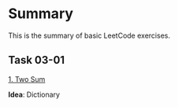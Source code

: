 # Summary

This is the summary of basic LeetCode exercises.

## Task 03-01

[1. Two Sum](https://leetcode-cn.com/problems/two-sum/)

**Idea**: Dictionary

